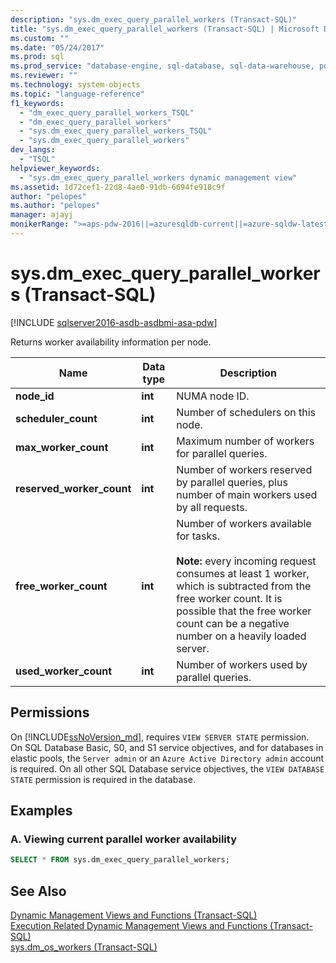 ```yaml
---
description: "sys.dm_exec_query_parallel_workers (Transact-SQL)"
title: "sys.dm_exec_query_parallel_workers (Transact-SQL) | Microsoft Docs"
ms.custom: ""
ms.date: "05/24/2017"
ms.prod: sql
ms.prod_service: "database-engine, sql-database, sql-data-warehouse, pdw"
ms.reviewer: ""
ms.technology: system-objects
ms.topic: "language-reference"
f1_keywords: 
  - "dm_exec_query_parallel_workers_TSQL"
  - "dm_exec_query_parallel_workers"
  - "sys.dm_exec_query_parallel_workers_TSQL"
  - "sys.dm_exec_query_parallel_workers"
dev_langs: 
  - "TSQL"
helpviewer_keywords: 
  - "sys.dm_exec_query_parallel_workers dynamic management view"
ms.assetid: 1d72cef1-22d8-4ae0-91db-6694fe918c9f
author: "pelopes"
ms.author: "pelopes"
manager: ajayj
monikerRange: ">=aps-pdw-2016||=azuresqldb-current||=azure-sqldw-latest||>=sql-server-2016||>=sql-server-linux-2017||=azuresqldb-mi-current"
---
```

# sys.dm_exec_query_parallel_workers (Transact-SQL)
[!INCLUDE [sqlserver2016-asdb-asdbmi-asa-pdw](../../includes/applies-to-version/sqlserver2016-asdb-asdbmi-asa-pdw.md)]

  Returns worker availability information per node.  
  
|Name|Data type|Description|  
|----------|---------------|-----------------|  
|**node_id**|**int**|NUMA node ID.|  
|**scheduler_count**|**int**|Number of schedulers on this node.|  
|**max_worker_count**|**int**|Maximum number of workers for parallel queries.|  
|**reserved_worker_count**|**int**|Number of workers reserved by parallel queries, plus number of main workers used by all requests.| 
|**free_worker_count**|**int**|Number of workers available for tasks.<br /><br />**Note:** every incoming request consumes at least 1 worker, which is subtracted from the free worker count.  It is possible that the free worker count can be a negative number on a heavily loaded server.| 
|**used_worker_count**|**int**|Number of workers used by parallel queries.|  
  
## Permissions  

On [!INCLUDE[ssNoVersion_md](../../includes/ssnoversion-md.md)], requires `VIEW SERVER STATE` permission.   
On SQL Database Basic, S0, and S1 service objectives, and for databases in elastic pools, the `Server admin` or an `Azure Active Directory admin` account is required. On all other SQL Database service objectives, the `VIEW DATABASE STATE` permission is required in the database.   
 
## Examples  
  
### A. Viewing current parallel worker availability  

```sql 
SELECT * FROM sys.dm_exec_query_parallel_workers;  
```  
  
## See Also  
 [Dynamic Management Views and Functions &#40;Transact-SQL&#41;](~/relational-databases/system-dynamic-management-views/system-dynamic-management-views.md)   
 [Execution Related Dynamic Management Views and Functions &#40;Transact-SQL&#41;](../../relational-databases/system-dynamic-management-views/execution-related-dynamic-management-views-and-functions-transact-sql.md)   
 [sys.dm_os_workers &#40;Transact-SQL&#41;](../../relational-databases/system-dynamic-management-views/sys-dm-os-workers-transact-sql.md)
